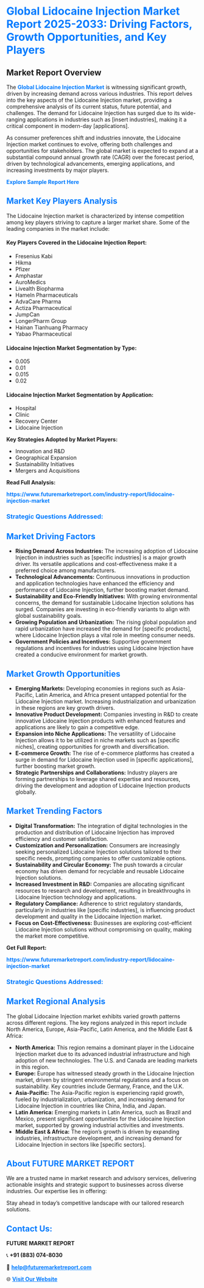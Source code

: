 <h1 style="color: #007BFF;">Global Lidocaine Injection Market Report 2025-2033: Driving Factors, Growth Opportunities, and Key Players</h1>

<section id="overview">
<h2>Market Report Overview</h2>
<p>The <a href="https://www.futuremarketreport.com/industry-report/lidocaine-injection-market" style="color: #007BFF; text-decoration: none;"><strong>Global Lidocaine Injection Market</strong></a> is witnessing significant growth, driven by increasing demand across various industries. This report delves into the key aspects of the Lidocaine Injection market, providing a comprehensive analysis of its current status, future potential, and challenges. The demand for Lidocaine Injection has surged due to its wide-ranging applications in industries such as [insert industries], making it a critical component in modern-day [applications].</p>
<p>As consumer preferences shift and industries innovate, the Lidocaine Injection market continues to evolve, offering both challenges and opportunities for stakeholders. The global market is expected to expand at a substantial compound annual growth rate (CAGR) over the forecast period, driven by technological advancements, emerging applications, and increasing investments by major players.</p>
</section>

<section id="overview">
<p><a href="https://www.futuremarketreport.com/request-sample/reportId=124093" style="color: #007BFF; text-decoration: none;"><strong>Explore Sample Report Here</strong></a></p>
</section>

<section id="key-players">
<h2 style="color: #007BFF;">Market Key Players Analysis</h2>
<p>The Lidocaine Injection market is characterized by intense competition among key players striving to capture a larger market share. Some of the leading companies in the market include:</p>
<h4>Key Players Covered in the Lidocaine Injection Report:</h4>
<ul><li>Fresenius Kabi</li><li>Hikma</li><li>Pfizer</li><li>Amphastar</li><li>AuroMedics</li><li>Livealth Biopharma</li><li>Hameln Pharmaceuticals</li><li>AdvaCare Pharma</li><li>Actiza Pharmaceutical</li><li>JumpCan</li><li>LongerPharm Group</li><li>Hainan Tianhuang Pharmacy</li><li>Yabao Pharmaceutical</li></ul>
<h4>Lidocaine Injection Market Segmentation by Type:</h4>
<ul><li>0.005</li><li>0.01</li><li>0.015</li><li>0.02</li></ul>

<h4>Lidocaine Injection Market Segmentation by Application:</h4>
<ul><li>Hospital</li><li>Clinic</li><li>Recovery Center</li><li>Lidocaine Injection</li></ul>
<p><strong>Key Strategies Adopted by Market Players:</strong></p>
<ul>
<li>Innovation and R&D</li>
<li>Geographical Expansion</li>
<li>Sustainability Initiatives</li>
<li>Mergers and Acquisitions</li>
</ul>
</section>

<section>
<p><strong>Read Full Analysis: </strong></p><a href="https://www.futuremarketreport.com/industry-report/lidocaine-injection-market" style="color: #007BFF; text-decoration: none;"><strong>https://www.futuremarketreport.com/industry-report/lidocaine-injection-market</strong></a>
<h3 style="color: #007BFF;">Strategic Questions Addressed:</h3>
</section>

<section id="driving-factors">
<h2 style="color: #007BFF;">Market Driving Factors</h2>
<ul>
<li><strong>Rising Demand Across Industries:</strong> The increasing adoption of Lidocaine Injection in industries such as [specific industries] is a major growth driver. Its versatile applications and cost-effectiveness make it a preferred choice among manufacturers.</li>
<li><strong>Technological Advancements:</strong> Continuous innovations in production and application technologies have enhanced the efficiency and performance of Lidocaine Injection, further boosting market demand.</li>
<li><strong>Sustainability and Eco-Friendly Initiatives:</strong> With growing environmental concerns, the demand for sustainable Lidocaine Injection solutions has surged. Companies are investing in eco-friendly variants to align with global sustainability goals.</li>
<li><strong>Growing Population and Urbanization:</strong> The rising global population and rapid urbanization have increased the demand for [specific products], where Lidocaine Injection plays a vital role in meeting consumer needs.</li>
<li><strong>Government Policies and Incentives:</strong> Supportive government regulations and incentives for industries using Lidocaine Injection have created a conducive environment for market growth.</li>
</ul>
</section>

<section id="growth-opportunities">
<h2 style="color: #007BFF;">Market Growth Opportunities</h2>
<ul>
<li><strong>Emerging Markets:</strong> Developing economies in regions such as Asia-Pacific, Latin America, and Africa present untapped potential for the Lidocaine Injection market. Increasing industrialization and urbanization in these regions are key growth drivers.</li>
<li><strong>Innovative Product Development:</strong> Companies investing in R&D to create innovative Lidocaine Injection products with enhanced features and applications are likely to gain a competitive edge.</li>
<li><strong>Expansion into Niche Applications:</strong> The versatility of Lidocaine Injection allows it to be utilized in niche markets such as [specific niches], creating opportunities for growth and diversification.</li>
<li><strong>E-commerce Growth:</strong> The rise of e-commerce platforms has created a surge in demand for Lidocaine Injection used in [specific applications], further boosting market growth.</li>
<li><strong>Strategic Partnerships and Collaborations:</strong> Industry players are forming partnerships to leverage shared expertise and resources, driving the development and adoption of Lidocaine Injection products globally.</li>
</ul>
</section>

<section id="trending-factors">
<h2 style="color: #007BFF;">Market Trending Factors</h2>
<ul>
<li><strong>Digital Transformation:</strong> The integration of digital technologies in the production and distribution of Lidocaine Injection has improved efficiency and customer satisfaction.</li>
<li><strong>Customization and Personalization:</strong> Consumers are increasingly seeking personalized Lidocaine Injection solutions tailored to their specific needs, prompting companies to offer customizable options.</li>
<li><strong>Sustainability and Circular Economy:</strong> The push towards a circular economy has driven demand for recyclable and reusable Lidocaine Injection solutions.</li>
<li><strong>Increased Investment in R&D:</strong> Companies are allocating significant resources to research and development, resulting in breakthroughs in Lidocaine Injection technology and applications.</li>
<li><strong>Regulatory Compliance:</strong> Adherence to strict regulatory standards, particularly in industries like [specific industries], is influencing product development and quality in the Lidocaine Injection market.</li>
<li><strong>Focus on Cost-Effectiveness:</strong> Businesses are exploring cost-efficient Lidocaine Injection solutions without compromising on quality, making the market more competitive.</li>
</ul>
</section>

<section>
<p><strong>Get Full Report: </strong></p><a href="https://www.futuremarketreport.com/industry-report/lidocaine-injection-market" style="color: #007BFF; text-decoration: none;"><strong>https://www.futuremarketreport.com/industry-report/lidocaine-injection-market</strong></a>
<h3 style="color: #007BFF;">Strategic Questions Addressed:</h3>
</section>


<section id="regional-analysis">
<h2 style="color: #007BFF;">Market Regional Analysis</h2>
<p>The global Lidocaine Injection market exhibits varied growth patterns across different regions. The key regions analyzed in this report include North America, Europe, Asia-Pacific, Latin America, and the Middle East & Africa:</p>
<ul>
<li><strong>North America:</strong> This region remains a dominant player in the Lidocaine Injection market due to its advanced industrial infrastructure and high adoption of new technologies. The U.S. and Canada are leading markets in this region.</li>
<li><strong>Europe:</strong> Europe has witnessed steady growth in the Lidocaine Injection market, driven by stringent environmental regulations and a focus on sustainability. Key countries include Germany, France, and the U.K.</li>
<li><strong>Asia-Pacific:</strong> The Asia-Pacific region is experiencing rapid growth, fueled by industrialization, urbanization, and increasing demand for Lidocaine Injection in countries like China, India, and Japan.</li>
<li><strong>Latin America:</strong> Emerging markets in Latin America, such as Brazil and Mexico, present significant opportunities for the Lidocaine Injection market, supported by growing industrial activities and investments.</li>
<li><strong>Middle East & Africa:</strong> The region’s growth is driven by expanding industries, infrastructure development, and increasing demand for Lidocaine Injection in sectors like [specific sectors].</li>
</ul>
</section>

<footer>
<h2 style="color: #007BFF;">About FUTURE MARKET REPORT</h2>
<p>We are a trusted name in market research and advisory services, delivering actionable insights and strategic support to businesses across diverse industries. Our expertise lies in offering:</p>

<p>Stay ahead in today’s competitive landscape with our tailored research solutions.</p>

<h2 style="color: #007BFF;">Contact Us:</h2>
<p><strong>FUTURE MARKET REPORT</strong></p>
<p>📞 <strong>+91 (883) 074-8030</strong></p>
<p>📧 <strong><a href="mailto:help@futuremarketreport.com" style="color: #007BFF;">help@futuremarketreport.com</a></strong></p>
<p>🌐 <strong><a href="https://www.futuremarketreport.com/" style="color: #007BFF;">Visit Our Website</a></strong></p>
</footer>